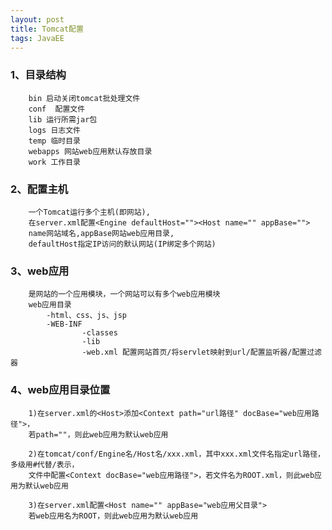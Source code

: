 ```yaml
---
layout: post
title: Tomcat配置
tags: JavaEE
---
```


### 1、目录结构
		bin 启动关闭tomcat批处理文件
		conf  配置文件
		lib 运行所需jar包
		logs 日志文件
		temp 临时目录
		webapps 网站web应用默认存放目录
		work 工作目录
		
### 2、配置主机
		一个Tomcat运行多个主机(即网站),
		在server.xml配置<Engine defaultHost=""><Host name="" appBase="">
		name网站域名,appBase网站web应用目录,
		defaultHost指定IP访问的默认网站(IP绑定多个网站)
		
### 3、web应用
		是网站的一个应用模块，一个网站可以有多个web应用模块
		web应用目录
			-html、css、js、jsp
			-WEB-INF
					-classes
					-lib
					-web.xml 配置网站首页/将servlet映射到url/配置监听器/配置过滤器
					
### 4、web应用目录位置
		1)在server.xml的<Host>添加<Context path="url路径" docBase="web应用路径">，
		若path=""，则此web应用为默认web应用
		
		2)在tomcat/conf/Engine名/Host名/xxx.xml，其中xxx.xml文件名指定url路径，多级用#代替/表示，
		文件中配置<Context docBase="web应用路径">，若文件名为ROOT.xml，则此web应用为默认web应用
		
		3)在server.xml配置<Host name="" appBase="web应用父目录">
		若web应用名为ROOT，则此web应用为默认web应用